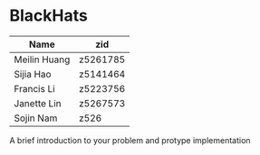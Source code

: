 # BlackHats
|Name|zid|
|---|---|
|Meilin Huang|z5261785|
|Sijia Hao|z5141464|
|Francis Li|z5223756|
|Janette Lin|z5267573|
|Sojin Nam|z526|
A brief introduction to your problem and protype implementation
